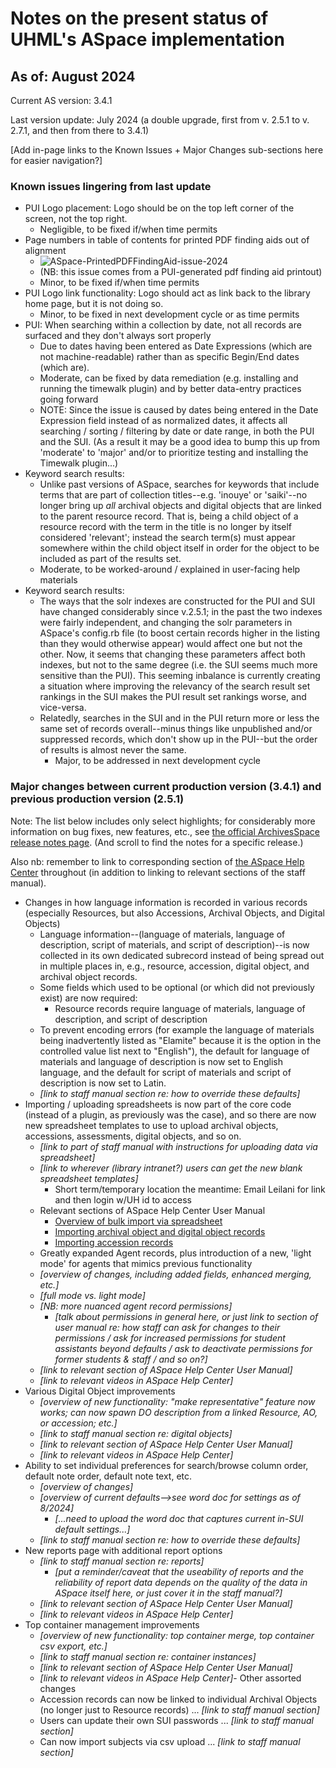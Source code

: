 # Notes on the present status of UHML's ASpace implementation

## As of: August 2024

Current AS version: 3.4.1

Last version update: July 2024 (a double upgrade, first from v. 2.5.1 to v. 2.7.1, and then from there to 3.4.1)

[Add in-page links to the Known Issues + Major Changes sub-sections here for easier navigation?]

### Known issues lingering from last update

- PUI Logo placement: Logo should be on the top left corner of the screen, not the top right.
  - Negligible, to be fixed if/when time permits
- Page numbers in table of contents for printed PDF finding aids out of alignment
  - ![ASpace-PrintedPDFFindingAid-issue-2024](https://github.com/user-attachments/assets/7603dcba-7b89-4425-9be6-a5f64f4dcaee)
  - (NB: this issue comes from a PUI-generated pdf finding aid printout)
  - Minor, to be fixed if/when time permits
- PUI Logo link functionality: Logo should act as link back to the library home page, but it is not doing so.
  - Minor, to be fixed in next development cycle or as time permits
- PUI: When searching within a collection by date, not all records are surfaced and they don't always sort properly
  - Due to dates having been entered as Date Expressions (which are not machine-readable) rather than as specific Begin/End dates (which are).
  - Moderate, can be fixed by data remediation (e.g. installing and running the timewalk plugin) and by better data-entry practices going forward
  - NOTE: Since the issue is caused by dates being entered in the Date Expression field instead of as normalized dates, it affects all searching / sorting / filtering by date or date range, in both the PUI and the SUI.  (As a result it may be a good idea to bump this up from 'moderate' to 'major' and/or to prioritize testing and installing the Timewalk plugin...)
- Keyword search results:
  - Unlike past versions of ASpace, searches for keywords that include terms that are part of collection titles--e.g. 'inouye' or 'saiki'--no longer bring up *all* archival objects and digital objects that are linked to the parent resource record. That is, being a child object of a resource record with the term in the title is no longer by itself considered 'relevant'; instead the search term(s) must appear somewhere within the child object itself in order for the object to be included as part of the results set.
  - Moderate, to be worked-around / explained in user-facing help materials
- Keyword search results:
  - The ways that the solr indexes are constructed for the PUI and SUI have changed considerably since v.2.5.1; in the past the two indexes were fairly independent, and changing the solr parameters in ASpace's config.rb file (to boost certain records higher in the listing than they would otherwise appear) would affect one but not the other.  Now, it seems that changing these parameters affect both indexes, but not to the same degree (i.e. the SUI seems much more sensitive than the PUI). This seeming inbalance is currently creating a situation where improving the relevancy of the search result set rankings in the SUI makes the PUI result set rankings worse, and vice-versa.
  - Relatedly, searches in the SUI and in the PUI return more or less the same set of records overall--minus things like unpublished and/or suppressed records, which don't show up in the PUI--but the order of results is almost never the same.
    - Major, to be addressed in next development cycle

### Major changes between current production version (3.4.1) and previous production version (2.5.1)

Note: The list below includes only select highlights; for considerably more information on bug fixes, new features, etc., see [the official ArchivesSpace release notes page](https://github.com/archivesspace/archivesspace/releases). (And scroll to find the notes for a specific release.)

Also nb: remember to link to corresponding section of [the ASpace Help Center](https://archivesspace.atlassian.net/wiki/spaces/ArchivesSpaceUserManual/overview) throughout (in addition to linking to relevant sections of the staff manual).

- Changes in how language information is recorded in various records (especially Resources, but also Accessions, Archival Objects, and Digital Objects)
  - Language information--(language of materials, language of description, script of materials, and script of description)--is now collected in its own dedicated subrecord instead of being spread out in multiple places in, e.g., resource, accession, digital object, and archival object records.  
  - Some fields which used to be optional (or which did not previously exist) are now required:
    - Resource records require language of materials, language of description, and script of description
  - To prevent encoding errors (for example the language of materials being inadvertently listed as "Elamite" because it is the option in the controlled value list next to "English"), the default for language of materials and language of description is now set to English language, and the default for script of materials and script of description is now set to Latin.
  - *[link to staff manual section re: how to override these defaults]*
- Importing / uploading spreadsheets is now part of the core code (instead of a plugin, as previously was the case), and so there are now new spreadsheet templates to use to upload archival objects, accessions, assessments, digital objects, and so on.
  - *[link to part of staff manual with instructions for uploading data via spreadsheet]*
  - *[link to wherever (library intranet?) users can get the new blank spreadsheet templates]*
    - Short term/temporary location the meantime: Email Leilani for link and then login w/UH id to access
  - Relevant sections of ASpace Help Center User Manual
    - [Overview of bulk import via spreadsheet](https://archivesspace.atlassian.net/wiki/spaces/ArchivesSpaceUserManual/pages/894566467/Importing+Records+Overview)
    - [Importing archival object and digital object records](https://archivesspace.atlassian.net/wiki/spaces/ArchivesSpaceUserManual/pages/1173913646/Import+Archival+Objects+from+Excel+or+CSV+File+from+v2.8.1)
    - [Importing accession records](https://archivesspace.atlassian.net/wiki/spaces/ArchivesSpaceUserManual/pages/894435410/Importing+Accession+Data+or+Digital+Object+Data+from+a+CSV+File)
  - Greatly expanded Agent records, plus introduction of a new, 'light mode' for agents that mimics previous functionality
  - *[overview of changes, including added fields, enhanced merging, etc.]*
  - *[full mode vs. light mode]*
  - *[NB: more nuanced agent record permissions]*
    - *[talk about permissions in general here, or just link to section of user manual re: how staff can ask for changes to their permissions / ask for increased permissions for student assistants beyond defaults / ask to deactivate permissions for former students & staff / and so on?]*
  - *[link to relevant section of ASpace Help Center User Manual]*
  - *[link to relevant videos in ASpace Help Center]*
- Various Digital Object improvements
  - *[overview of new functionality: "make representative" feature now works; can now spawn DO description from a linked Resource, AO, or accession; etc.]*
  - *[link to staff manual section re: digital objects]*
  - *[link to relevant section of ASpace Help Center User Manual]*
  - *[link to relevant videos in ASpace Help Center]*
- Ability to set individual preferences for search/browse column order, default note order, default note text, etc.
  - *[overview of changes]*
  - *[overview of current defaults-->see word doc for settings as of 8/2024]*
    - *[...need to upload the word doc that captures current in-SUI default settings...]*
  - *[link to staff manual section re: how to override these defaults]*
- New reports page with additional report options
  - *[link to staff manual section re: reports]*
    - *[put a reminder/caveat that the useability of reports and the reliability of report data depends on the quality of the data in ASpace itself here, or just cover it in the staff manual?]*
  - *[link to relevant section of ASpace Help Center User Manual]*
  - *[link to relevant videos in ASpace Help Center]*
- Top container management improvements
  - *[overview of new functionality: top container merge, top container csv export, etc.]*
  - *[link to staff manual section re: container instances]*
  - *[link to relevant section of ASpace Help Center User Manual]*
  - *[link to relevant videos in ASpace Help Center]*- Other assorted changes
  - Accession records can now be linked to individual Archival Objects (no longer just to Resource records) ... *[link to staff manual section]*
  - Users can update their own SUI passwords ... *[link to staff manual section]*
  - Can now import subjects via csv upload ... *[link to staff manual section]*
